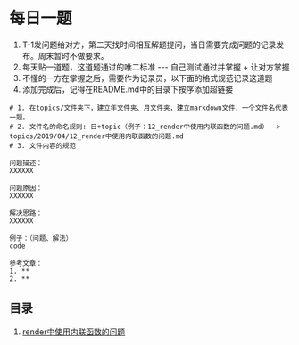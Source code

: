 # 每日一题
1. T-1发问题给对方，第二天找时间相互解题提问，当日需要完成问题的记录发布。周末暂时不做要求。
1. 每天贴一道题，这道题通过的唯二标准 --- 自己测试通过并掌握 + 让对方掌握
1. 不懂的一方在掌握之后，需要作为记录员，以下面的格式规范记录这道题
1. 添加完成后，记得在README.md中的目录下按序添加超链接

```shell
# 1. 在topics/文件夹下，建立年文件夹、月文件夹，建立markdown文件，一个文件名代表一题。
# 2. 文件名的命名规则: 日+topic（例子：12_render中使用内联函数的问题.md）--> topics/2019/04/12_render中使用内联函数的问题.md
# 3. 文件内容的规范

问题描述：
XXXXXX

问题原因：
XXXXXX

解决思路：
XXXXXX

例子：（问题、解法）
code

参考文章：
1. **
2. **
```

## 目录
1. [render中使用内联函数的问题]()
